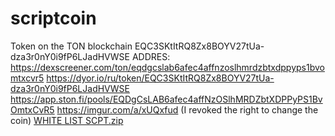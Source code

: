 # scriptcoin
Token on the TON blockchain
EQC3SKtItRQ8Zx8BOYV27tUa-dza3r0nY0i9fP6LJadHVWSE ADDRES:
https://dexscreener.com/ton/eqdgcslab6afec4affnzoslhmrdzbtxdppyps1bvomtxcvr5
https://dyor.io/ru/token/EQC3SKtItRQ8Zx8BOYV27tUa-dza3r0nY0i9fP6LJadHVWSE
https://app.ston.fi/pools/EQDgCsLAB6afec4affNzOSlhMRDZbtXDPPyPS1BvOmtxCvR5
https://imgur.com/a/xUQxfud (I revoked the right to change the coin)
[WHITE LIST SCPT.zip](https://github.com/user-attachments/files/18617915/WHITE.LIST.SCPT.zip)

